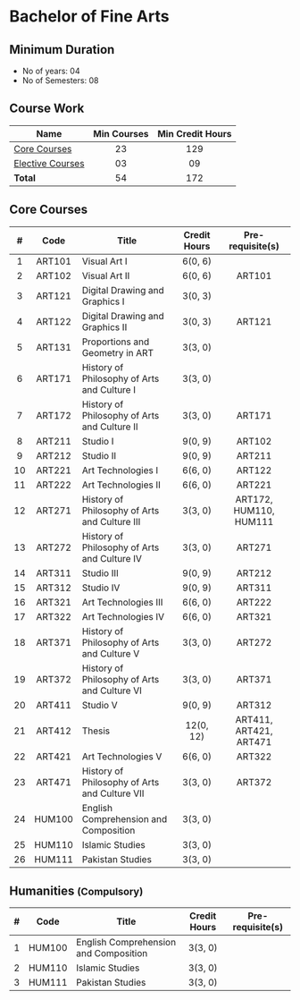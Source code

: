 # Bachelor of Fine Arts

## Minimum Duration
* No of years: 04
* No of Semesters: 08

## Course Work

| Name | Min Courses | Min Credit Hours |
|------|:-----------:|:----------------:|
| [Core Courses](#core-courses) | 23 | 129 |
| [Elective Courses](#elective-courses) | 03 | 09 |
| **Total** | 54 | 172 |

## Core Courses
| # | Code | Title | Credit Hours | Pre-requisite(s) |
|:-:|:----:|-------|:------------:|:----------------:|
| 1 | ART101 | Visual Art I | 6(0, 6) |  | 
| 2 | ART102 | Visual Art II | 6(0, 6) | ART101 | 
| 3 | ART121 | Digital Drawing and Graphics I | 3(0, 3) |  | 
| 4 | ART122 | Digital Drawing and Graphics II | 3(0, 3) | ART121 | 
| 5 | ART131 | Proportions and Geometry in ART | 3(3, 0) |  | 
| 6 | ART171 | History of Philosophy of Arts and Culture I | 3(3, 0) |  | 
| 7 | ART172 | History of Philosophy of Arts and Culture II | 3(3, 0) | ART171 | 
| 8 | ART211 | Studio I | 9(0, 9) | ART102 | 
| 9 | ART212 | Studio II | 9(0, 9) | ART211 | 
| 10 | ART221 | Art Technologies I | 6(6, 0) | ART122 | 
| 11 | ART222 | Art Technologies II | 6(6, 0) | ART221 | 
| 12 | ART271 | History of Philosophy of Arts and Culture III | 3(3, 0) | ART172, HUM110, HUM111 | 
| 13 | ART272 | History of Philosophy of Arts and Culture IV | 3(3, 0) | ART271 | 
| 14 | ART311 | Studio III | 9(0, 9) | ART212 | 
| 15 | ART312 | Studio IV | 9(0, 9) | ART311 | 
| 16 | ART321 | Art Technologies III | 6(6, 0) | ART222 | 
| 17 | ART322 | Art Technologies IV | 6(6, 0) | ART321 | 
| 18 | ART371 | History of Philosophy of Arts and Culture V | 3(3, 0) | ART272 | 
| 19 | ART372 | History of Philosophy of Arts and Culture VI | 3(3, 0) | ART371 | 
| 20 | ART411 | Studio V | 9(0, 9) | ART312 | 
| 21 | ART412 | Thesis | 12(0, 12) | ART411, ART421, ART471 | 
| 22 | ART421 | Art Technologies V | 6(6, 0) | ART322 | 
| 23 | ART471 | History of Philosophy of Arts and Culture VII | 3(3, 0) | ART372 | 
| 24 | HUM100 | English Comprehension and Composition | 3(3, 0) |  | 
| 25 | HUM110 | Islamic Studies | 3(3, 0) |  | 
| 26 | HUM111 | Pakistan Studies | 3(3, 0) |  | 

## Humanities <small>(Compulsory)</small>
| # | Code | Title | Credit Hours | Pre-requisite(s) |
|:-:|:----:|-------|:------------:|:----------------:|
| 1 | HUM100 | English Comprehension and Composition | 3(3, 0) |  | 
| 2 | HUM110 | Islamic Studies | 3(3, 0) |  | 
| 3 | HUM111 | Pakistan Studies | 3(3, 0) |  | 